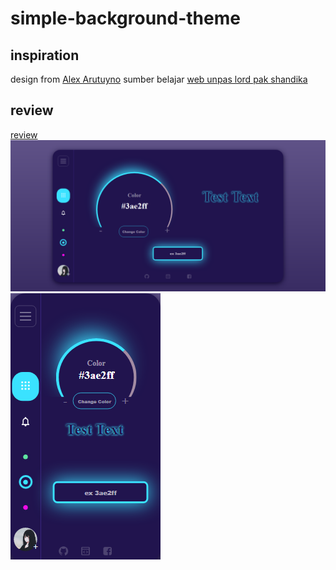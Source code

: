 # simple-background-theme
## inspiration
  design from [Alex Arutuyno](https://dribbble.com/shots/13980015-Dashboard-Changing-color-theme)
  sumber belajar [web unpas lord pak shandika](https://www.youtube.com/c/WebProgrammingUNPAS)
  
## review
  [review](https://dhyno.github.io/simple-background-theme/)
  <img src="asset/image/result1.png">
  <img src="asset/image/result2.png">
